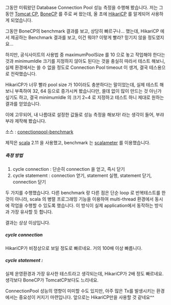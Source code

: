 그동안 미뤄왔던 Database Connection Pool 성능 측정을 수행해 봤습니다. 저는 그동안 [Tomcat CP](http://tomcat.apache.org/tomcat-7.0-doc/jdbc-pool.html), [BoneCP](https://github.com/wwadge/bonecp) 를 주로 써 왔는데, 올 초에 [HikariCP](https://github.com/brettwooldridge/HikariCP) 를 알게되어 사용하게 되었습니다.

그동안 BoneCP의 benchmark 결과를 보고, 상당히 빠르구나... 했는데, HikariCP 에서 제공하는 Benchmark 결과를 보고, 이건 뭐야? 이렇게 빨라? 믿기지 않을 정도였지요...

하지만, 공식사이트의 사용법 중 maximumPoolSize 를 10 으로 놓고 작업해야 한다는 것과 minimumIdle 크기를 지정하지 않아도 된다는 것을 충실히 따라서 테스트 해보니, 실제 환경에서는 쓸 수 없을 정도로 Connection Pool timeout 이 생겨, 결국 테스용으로 전락했습니다.

HikariCP가 너무 빨라 pool size 가 10이라도 충분하다는 말이었는데, 실제 테스트 해보니 부족하여 32, 64 등으로 증가시켜 봤습니다만, 쓸데 없이 많이 만드는 것 아닌가 싶기도 하고, 결국 minimumIdle 의 크기 2~4 로 지정하고 테스트 하니 제대로 원하는 결과를 얻었습니다.

이에 고무되어, 내 나름대로 설정한 값들로 성능 측정을 해보자! 라는 생각이 들어, 부랴부랴 제작해 봤습니다.

소스 : [conectionpool-benchmark](https://github.com/debop/connectionpool-benchmark) 

제작은 [scala](http://www.scala-lang.org/) 2.11 을 사용했고, benchmark 는 [scalameter](http://scalameter.github.io/) 를 이용했습니다.

##### 측정 방법

1. cycle connection : 단순히 connection 을 얻고, 즉시 닫기
2. cycle statememt : connection 얻기, statement 실행, statement 닫기, connection 닫기

두 가지를 수행했습니다. 다른 benchmark 랑 다른 점은 단순 loop 로 반복테스트를 한 것이 아니라, scala 의 병렬 프로그래밍 기능을 이용하여 multi-thread 환경에서 동시에 작업을 수행할 수 있도록 했습니다. 이 방식이 실제 application에서 동작하는 방식과 가장 유사할 듯 합니다.

결과는 상상 이상입니다.

##### cycle connection
HikariCP가 비정상으로 보일 정도로 빠르네요. 거의 100배 이상 빠릅니다.


##### cycle statement : 
실제 운영환경과 가장 유사한 테스트라고 생각되는데, HikariCP가 2배 정도 빠르네요. 생각보다 BoneCP가 TomcatCP보다도 느리네요.

ConnectionPool 성능의 영향이 미미할 수도 있지만, 아주 많은 Tx를 발생시키는 환경에서는 중요성이 커지기 마련입니다. 앞으로는 HikariCP만을 사용할 것 같네요^^